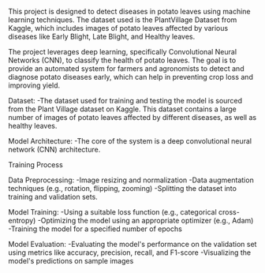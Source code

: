 

This project is designed to detect diseases in potato leaves using machine learning techniques. The dataset used is the PlantVillage Dataset from Kaggle, which includes images of potato leaves affected by various diseases like Early Blight, Late Blight, and Healthy leaves.

The project leverages deep learning, specifically Convolutional Neural Networks (CNN), to classify the health of potato leaves. The goal is to provide an automated system for farmers and agronomists to detect and diagnose potato diseases early, which can help in preventing crop loss and improving yield.

Dataset:
-The dataset used for training and testing the model is sourced from the Plant Village dataset on Kaggle. This dataset contains a large number of images of potato leaves affected by different diseases, as well as healthy leaves.

Model Architecture:
-The core of the system is a deep convolutional neural network (CNN) architecture.

Training Process

Data Preprocessing:
-Image resizing and normalization
-Data augmentation techniques (e.g., rotation, flipping, zooming)
-Splitting the dataset into training and validation sets.

Model Training:
-Using a suitable loss function (e.g., categorical cross-entropy)
-Optimizing the model using an appropriate optimizer (e.g., Adam)
-Training the model for a specified number of epochs

Model Evaluation:
-Evaluating the model's performance on the validation set using metrics like accuracy, precision, recall, and F1-score
-Visualizing the model's predictions on sample images